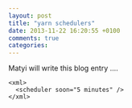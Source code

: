 ```yaml
---
layout: post
title: "yarn schedulers"
date: 2013-11-22 16:20:55 +0100
comments: true
categories: 
---
```


Matyi will write this blog entry ....


```
<xml>
  <scheduler soon="5 minutes" />
</xml>
```